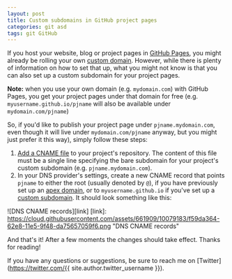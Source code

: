```yaml
---
layout: post
title: Custom subdomains in GitHub project pages
categories: git asd
tags: git GitHub
---
```


If you host your website, blog or project pages in [GitHub Pages](https://pages.github.com/), you might already be rolling your own [custom domain](https://help.github.com/articles/setting-up-a-custom-domain-with-github-pages/). However, while there is plenty of information on how to set that up, what you might not know is that you can also set up a custom subdomain for your project pages.

<!--more-->
<p class="message"><strong>Note:</strong> when you use your own domain (e.g. <code>mydomain.com</code>) with GitHub Pages, you get your project pages under that domain for free (e.g. <code>myusername.github.io/pjname</code> will also be available under <code>mydomain.com/pjname</code>)</p>

So, if you'd like to publish your project page under `pjname.mydomain.com`, even though it will live under `mydomain.com/pjname` anyway, but you might just prefer it this way), simply follow these steps:

1. [Add a CNAME file](https://help.github.com/articles/adding-a-cname-file-to-your-repository/) to your project's repository. The content of this file must be a single line specifying the bare subdomain for your project's custom subdomain (e.g. `pjname.mydomain.com`).
2. In your DNS provider's settings, create a new CNAME record that points `pjname` to either the root (usually denoted by `@`), if you have previously set up an [apex domain](https://help.github.com/articles/about-custom-domains-for-github-pages-sites/#apex-domains), or to `myusername.github.io` if you've set up a [custom subdomain](https://help.github.com/articles/about-custom-domains-for-github-pages-sites/#subdomains). It should look something like this:

![DNS CNAME records][link]
[link]: https://cloud.githubusercontent.com/assets/661909/10079183/f59da364-62e8-11e5-9f48-da75657059f6.png "DNS CNAME records"

And that's it! After a few moments the changes should take effect. Thanks for reading!

If you have any questions or suggestions, be sure to reach me on [Twitter](https://twitter.com/{{ site.author.twitter_username }}).
